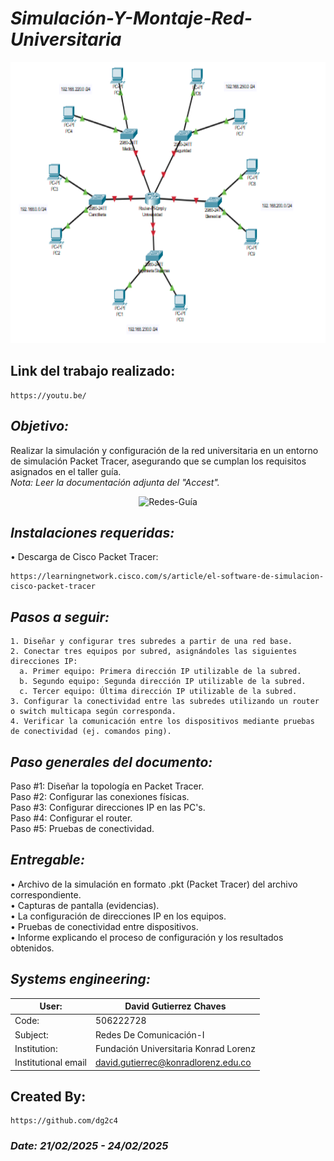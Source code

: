 # *Simulación-Y-Montaje-Red-Universitaria*
<p align="center">
  <img width="700" height="450" src="https://github.com/dg2c4/Simulacion-Y-Montaje-Red-Universitaria/blob/main/Assets/RedesSolution.png" alt="Redes">
</p>

## Link del trabajo realizado:
    https://youtu.be/

## *Objetivo:* 
Realizar la simulación y configuración de la red universitaria en un entorno de simulación Packet Tracer, asegurando que se cumplan los requisitos asignados en el taller guía.\
*Nota: Leer la documentación adjunta del "Accest".*

<p align="center">
  <img width="700" height="350" src="https://github.com/dg2c4/Simulacion-Y-Montaje-Red-Universitaria/blob/main/Assets/Redes.png" alt="Redes-Guía">
</p>

## *Instalaciones requeridas:*
  • Descarga de Cisco Packet Tracer:
  
    https://learningnetwork.cisco.com/s/article/el-software-de-simulacion-cisco-packet-tracer

## *Pasos a seguir:*
    1. Diseñar y configurar tres subredes a partir de una red base.
    2. Conectar tres equipos por subred, asignándoles las siguientes direcciones IP:
      a. Primer equipo: Primera dirección IP utilizable de la subred.
      b. Segundo equipo: Segunda dirección IP utilizable de la subred.
      c. Tercer equipo: Última dirección IP utilizable de la subred.
    3. Configurar la conectividad entre las subredes utilizando un router o switch multicapa según corresponda.
    4. Verificar la comunicación entre los dispositivos mediante pruebas de conectividad (ej. comandos ping).

## *Paso generales del documento:*
  Paso #1: Diseñar la topología en Packet Tracer.\
  Paso #2: Configurar las conexiones físicas.\
  Paso #3: Configurar direcciones IP en las PC's.\
  Paso #4: Configurar el router.\
  Paso #5: Pruebas de conectividad.

## *Entregable:*
• Archivo de la simulación en formato .pkt (Packet Tracer) del archivo correspondiente.\
• Capturas de pantalla (evidencias).\
• La configuración de direcciones IP en los equipos.\
• Pruebas de conectividad entre dispositivos.\
• Informe explicando el proceso de configuración y los resultados obtenidos.


## *Systems engineering:*
| User: | David Gutierrez Chaves |
|------|--------|
| Code: | 506222728 |
| Subject: | Redes De Comunicación-I |
| Institution: | Fundación Universitaria Konrad Lorenz |
| Institutional email | david.gutierrec@konradlorenz.edu.co |
  
## Created By:
    https://github.com/dg2c4
    
### *Date: 21/02/2025 - 24/02/2025*

